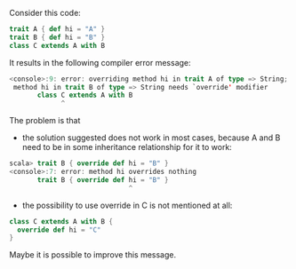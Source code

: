 Consider this code:

```scala
trait A { def hi = "A" }
trait B { def hi = "B" }
class C extends A with B
```

It results in the following compiler error message:

```scala
<console>:9: error: overriding method hi in trait A of type => String;
 method hi in trait B of type => String needs `override' modifier
       class C extends A with B
             ^
```

The problem is that 

 - the solution suggested does not work in most cases, because A and B need to be in some inheritance relationship for it to work:
```scala
scala> trait B { override def hi = "B" }
<console>:7: error: method hi overrides nothing
       trait B { override def hi = "B" }
                              ^
```

 - the possibility to use override in C is not mentioned at all:
```scala
class C extends A with B {
  override def hi = "C"
}
```

Maybe it is possible to improve this message.
